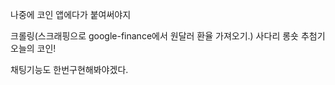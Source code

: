 나중에 코인 앱에다가 붙여써야지 

크롤링(스크래핑으로 google-finance에서 원달러 환율 가져오기.)
사다리 
롱숏 추첨기
오늘의 코인! 


채팅기능도 한번구현해봐야겠다.